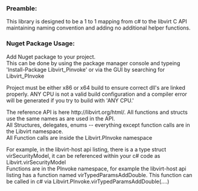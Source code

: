 <h3>Preamble:</h3>
<p>This library is designed to be a 1 to 1 mapping from c# to the libvirt C API maintaining naming convention and adding no additional helper functions.</p>
<h3>Nuget Package Usage:</h3>

<p>Add Nuget package to your project.<br/>This can be done by using the package manager console and typeing 'Install-Package Libvirt_Pinvoke' or via the GUI by searching for Libvirt_PInvoke</p>
<p>Project must be either x86 or x64 build to ensure correct dll's are linked properly. ANY CPU is not a valid build configuration and a compiler error will be generated if you try to build with 'ANY CPU.'</p>

<p>The reference API is here http://libvirt.org/html/. All functions and structs use the same names as are used in the API. <br/>
All Structures, delegates, enums -- everything except function calls are in the Libvirt namespace.<br/>
All Function calls are inside the Libvirt.PInvoke namespace<br/>
</p>
For example, in the libvirt-host api listing, there is a a type struct virSecurityModel, it can be referenced within your c# code as Libvirt.virSecurityModel<br/> 
Functions are in the PInvoke namespace, for example the libvirt-host api listing has a function named virTypedParamsAddDouble. This function can be called in c# via Libvirt.PInvoke.virTypedParamsAddDouble(....)

